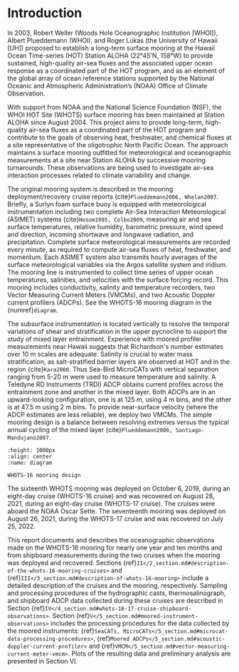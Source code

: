 # Introduction

In 2003, Robert Weller (Woods Hole Oceanographic Institution [WHOI]), Albert
Plueddemann (WHOI), and Roger Lukas (the University of Hawaii [UH]) proposed to
establish a long-term surface mooring at the Hawaii Ocean Time-series (HOT)
Station ALOHA (22°45'N, 158°W) to provide sustained, high-quality air-sea
fluxes and the associated upper ocean response as a coordinated part of the HOT
program, and as an element of the global array of ocean reference stations
supported by the National Oceanic and Atmospheric Administration’s (NOAA)
Office of Climate Observation.

With support from NOAA and the National Science Foundation (NSF), the WHOI HOT
Site (WHOTS) surface mooring has been maintained at Station ALOHA since August
2004. This project aims to provide long-term, high-quality air-sea fluxes as a
coordinated part of the HOT program and contribute to the goals of observing
heat, freshwater, and chemical fluxes at a site representative of the
oligotrophic North Pacific Ocean. The approach maintains a surface mooring
outfitted for meteorological and oceanographic measurements at a site near
Station ALOHA by successive mooring turnarounds. These observations are being
used to investigate air-sea interaction processes related to climate
variability and change.

The original mooring system is described in the mooring deployment/recovery
cruise reports {cite}`Plueddemann2006, Whelan2007`. Briefly, a Surlyn foam
surface buoy is equipped with meteorological instrumentation including two
complete Air-Sea Interaction Meteorological (ASIMET) systems
{cite}`Hosom1995, Colbo2009`, measuring air and sea surface temperatures,
relative humidity, barometric pressure, wind speed and direction, incoming
shortwave and longwave radiation, and precipitation. Complete surface
meteorological measurements are recorded every minute, as required to compute
air-sea fluxes of heat, freshwater, and momentum. Each ASIMET system also
transmits hourly averages of the surface meteorological variables via the Argos
satellite system and iridium. The mooring line is instrumented to collect time
series of upper ocean temperatures, salinities, and velocities with the surface
forcing record. This mooring includes conductivity, salinity and temperature
recorders, two Vector Measuring Current Meters (VMCMs), and two Acoustic
Doppler current profilers (ADCPs). See the WHOTS-16 mooring diagram in the
{numref}`diagram`.

The subsurface instrumentation is located vertically to resolve the temporal
variations of shear and stratification in the upper pycnocline to support the
study of mixed layer entrainment. Experience with moored profiler measurements
near Hawaii suggests that Richardson's number estimates over 10 m scales are
adequate. Salinity is crucial to water mass stratification, as salt-stratified
barrier layers are observed at HOT and in the region {cite}`Kara2000`. Thus
Sea-Bird MicroCATs with vertical separation ranging from 5-20 m were used to
measure temperature and salinity. A Teledyne RD Instruments (TRDI) ADCP obtains
current profiles across the entrainment zone and another in the mixed layer.
Both ADCPs are in an upward-looking configuration, one is at 125 m, using 4 m
bins, and the other is at 47.5 m using 2 m bins. To provide near-surface
velocity (where the ADCP estimates are less reliable), we deploy two VMCMs. The
simple mooring design is a balance between resolving extremes versus the
typical annual cycling of the mixed layer
{cite}`Plueddemann2006, Santiago-Mandujano2007`.

```{figure} /figures/diagram/whots16-diagram.png
:height: 1000px
:align: center
:name: diagram

WHOTS-16 mooring design
```

The sixteenth WHOTS mooring was deployed on October 6, 2019, during an
eight-day cruise (WHOTS-16 cruise) and was recovered on August 28, 2021,
during an eight-day cruise (WHOTS-17 cruise). The cruises were aboard the NOAA
Oscar Sette. The seventeenth mooring was deployed on August 26, 2021, during 
the WHOTS-17 cruise and was recovered on July 25, 2022. 

This report documents and describes the oceanographic observations made on the
WHOTS-16 mooring for nearly one year and ten months and from shipboard
measurements during the two cruises when the mooring was deployed and
recovered. Sections
{ref}`II</2_section.md#description-of-the-whots-16-mooring-cruises>` and
{ref}`III</3_section.md#description-of-whots-16-mooring>` include a detailed
description of the cruises and the mooring, respectively. Sampling and
processing procedures of the hydrographic casts, thermosalinograph, and
shipboard ADCP data collected during these cruises are described in Section 
{ref}`IV</4_section.md#whots-16-17-cruise-shipboard-observations>`.
Section {ref}`V</5_section.md#moored-instrument-observations>` includes the 
processing procedures for the data collected by the moored instruments:
{ref}`SeaCATs, MicroCATs</5_section.md#microcat-data-processing-procedures>`, 
{ref}`Moored ADCPs</5_section.md#acoustic-doppler-current-profiler>` and 
{ref}`VMCM</5_section.md#vector-measuring-current-meter-vmcm>`. 
Plots of the resulting data and preliminary analysis are presented in 
Section VI.
